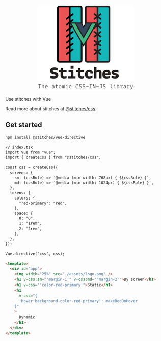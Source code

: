<p align="center">
  <img width="300" src="/vue.png">
</p>

Use stitches with Vue

Read more about stitches at [@stitches/css](https://github.com/christianalfoni/stitches/tree/master/packages/css).

## Get started

`npm install @stitches/vue-directive`

```tsx
// index.tsx
import Vue from "vue";
import { createCss } from "@stitches/css";

const css = createCss({
  screens: {
    sm: (cssRule) => `@media (min-width: 768px) { ${cssRule} }`,
    md: (cssRule) => `@media (min-width: 1024px) { ${cssRule} }`,
  },
  tokens: {
    colors: {
      "red-primary": "red",
    },
    space: {
      0: "0",
      1: "1rem",
      2: "2rem",
    },
  },
});

Vue.directive("css", css);
```

```html
<template>
  <div id="app">
    <img width="25%" src="./assets/logo.png" />
    <h1 v-css:sm="'margin-1'" v-css:md="'margin-2'">By screen</h1>
    <h1 v-css="'color-red-primary'">Static</h1>
    <h1
      v-css="{
      'hover:background-color-red-primary': makeRedOnHover
    }"
    >
      Dynamic
    </h1>
  </div>
</template>
```
